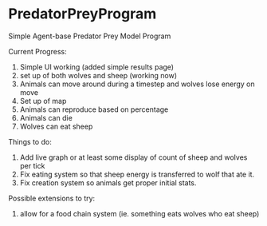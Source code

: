 # PredatorPreyProgram
Simple Agent-base Predator Prey Model Program

Current Progress:
1. Simple UI working (added simple results page)
2. set up of both wolves and sheep (working now)
3. Animals can move around during a timestep and wolves lose energy on move
4. Set up of map
5. Animals can reproduce based on percentage
6. Animals can die
7. Wolves can eat sheep 

Things to do:
1. Add live graph or at least some display of count of sheep and wolves per tick
2. Fix eating system so that sheep energy is transferred to wolf that ate it.
3. Fix creation system so animals get proper initial stats.

Possible extensions to try:
1. allow for a food chain system (ie. something eats wolves who eat sheep)
